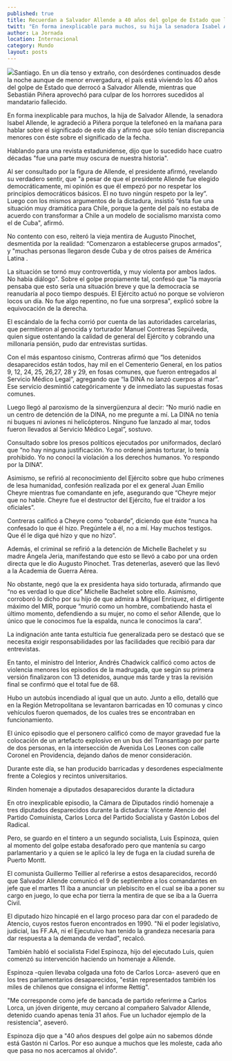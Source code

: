 ```yaml
---
published: true
title: Recuerdan a Salvador Allende a 40 años del golpe de Estado que lo derrocó
twitt: "En forma inexplicable para muchos, su hija la senadora Isabel Allende, le agradeció a Piñera porque la telefoneó en la mañana para hablar sobre el significado de este día y afirmó que solo tenían discrepancia menores con este sobre el significado de la fecha."
author: La Jornada
location: Internacional
category: Mundo
layout: posts
---
```


![](http://i.imgur.com/rCTU6oUm.jpg)Santiago. En un día tenso y extraño, con desórdenes continuados desde la noche aunque de menor envergadura, el país está viviendo los 40 años del golpe de Estado que derrocó a Salvador Allende, mientras que Sebastián Piñera aprovechó para culpar de los horrores sucedidos al mandatario fallecido.

En forma inexplicable para muchos, la hija de Salvador Allende, la senadora Isabel Allende, le agradeció a Piñera porque la telefoneó en la mañana para hablar sobre el significado de este día y afirmó que sólo tenían discrepancia menores con éste sobre el significado de la fecha.

Hablando para una revista estadunidense, dijo que lo sucedido hace cuatro décadas "fue una parte muy oscura de nuestra historia".

Al ser consultado por la figura de Allende, el presidente afirmó, revelando su verdadero sentir, que "a pesar de que el presidente Allende fue elegido democráticamente, mi opinión es que él empezó por no respetar los principios democráticos básicos. El no tuvo ningún respeto por la ley”. Luego con los mismos argumentos de la dictadura, insistió “ésta fue una situación muy dramática para Chile, porque la gente del país no estaba de acuerdo con transformar a Chile a un modelo de socialismo marxista como el de Cuba", afirmó.

No contento con eso, reiteró la vieja mentira de Augusto Pinochet, desmentida por la realidad: “Comenzaron a establecerse grupos armados", y "muchas personas llegaron desde Cuba y de otros países de América Latina .

La situación se tornó muy controvertida, y muy violenta por ambos lados. No había diálogo". Sobre el golpe propiamente tal, confesó que "la mayoría pensaba que esto sería una situación breve y que la democracia se reanudaría al poco tiempo después. El Ejército actuó no porque se volvieron locos un día. No fue algo repentino, no fue una sorpresa", explicó sobre la equivocación de la derecha.

El escándalo de la fecha corrió por cuenta de las autoridades carcelarias, que permitieron al genocida y torturador Manuel Contreras Sepúlveda, quien sigue ostentando la calidad de general del Ejército y cobrando una millonaria pensión, pudo dar entrevistas surtidas.

Con el más espantoso cinismo, Contreras afirmó que “los detenidos desaparecidos están todos, hay mil en el Cementerio General, en los patios 9, 12, 24, 25, 26,27, 28 y 29, en fosas comunes, que fueron entregados al Servicio Médico Legal”, agregando que “la DINA no lanzó cuerpos al mar”. Ese servicio desmintió categóricamente y de inmediato las supuestas fosas
comunes.

Luego llegó al paroxismo de la sinvergüenzura al decir: “No murió nadie en un centro de detención de la DINA, no me pregunte a mí. La DINA no tenía ni buques ni aviones ni helicópteros. Ninguno fue lanzado al mar, todos fueron llevados al Servicio Médico Legal”, sostuvo.

Consultado sobre los presos políticos ejecutados por uniformados, declaró que “no hay ninguna justificación. Yo no ordené jamás torturar, lo tenía prohibido. Yo no conocí la violación a los derechos humanos. Yo respondo por la DINA”.

Asimismo, se refirió al reconocimiento del Ejército sobre que hubo crímenes de lesa humanidad, confesión realizada por el ex general Juan Emilio Cheyre mientras fue comandante en jefe, asegurando que “Cheyre mejor que no hable. Cheyre fue el destructor del Ejército, fue el traidor a los oficiales”.

Contreras calificó a Cheyre como “cobarde”, diciendo que éste “nunca ha confesado lo que él hizo. Pregúntele a él, no a mí. Hay muchos testigos. Que él le diga qué hizo y que no hizo”.

Además, el criminal se refirió a la detención de Michelle Bachelet y su madre Ángela Jeria, manifestando que esto se llevó a cabo por una orden directa que le dio Augusto Pinochet. Tras detenerlas, aseveró que las llevó a la Academia de Guerra Aérea.

No obstante, negó que la ex presidenta haya sido torturada, afirmando que “no es verdad lo que dice” Michelle Bachelet sobre ello. Asimismo, corroboró lo dicho por su hijo de que admira a Miguel Enríquez, el dirtigente máximo del MIR, porque “murió como un hombre, combatiendo hasta el último momento, defendiendo a su mujer, no como el señor Allende, que lo único que le conocimos fue la espalda, nunca le conocimos la cara”.

La indignación ante tanta estulticia fue generalizada pero se destacó que se necesita exigir responsabilidades por las facilidades que recibió para dar entrevistas.

En tanto, el ministro del Interior, Andrés Chadwick calificó como actos de violencia menores los episodios de la madrugada, que según su primera versión finalizaron con 13 detenidos, aunque más tarde y tras la revisión final se confirmó que el total fue de 68.

Hubo un autobús incendiado al igual que un auto. Junto a ello, detalló que en la Región Metropolitana se levantaron barricadas en 10 comunas y cinco vehículos fueron quemados, de los cuales tres se encontraban en funcionamiento.

El único episodio que el personero calificó como de mayor gravedad fue la colocación de un artefacto explosivo en un bus del Transantiago por parte de dos personas, en la intersección de Avenida Los Leones con calle Coronel en Providencia, dejando daños de menor consideración.

Durante este día, se han producido barricadas y desordenes especialmente frente a Colegios y recintos universitarios.

Rinden homenaje a diputados desaparecidos durante la dictadura

En otro inexplicable episodio, la Cámara de Diputados rindió homenaje a tres diputados desparecidos durante la dictadura: Vicente Atencio del Partido Comuinista, Carlos Lorca del Partido Socialista y Gastón Lobos del Radical.

Pero, se guardo en el tintero a un segundo socialista, Luis Espinoza, quien al momento del golpe estaba desaforado pero que mantenía su cargo parlamentario y a quien se le aplicó la ley de fuga en la ciudad sureña de Puerto Montt.

El comunista Guillermo Teillier al referirse a estos desaparecidos, recordó que Salvador Allende comunicó el 9 de septiembre a los comandantes en jefe que el martes 11 iba a anunciar un plebiscito en el cual se iba a poner su cargo en juego, lo que echa por tierra la mentira de que se iba a la Guerra Civil.

El diputado hizo hincapié en el largo proceso para dar con el paradedo de Atencio, cuyos restos fueron encontrados en 1990. "Ni el poder legislativo, judicial, las FF.AA, ni el Ejecutuivo han tenido la grandeza necesaria para dar respuesta a la demanda de verdad", recalcó.

También habló el socialista Fidel Espinoza, hijo del ejecutado Luis, quien comenzó su intervención haciendo un homenaje a Allende.

Espinoza -quien llevaba colgada una foto de Carlos Lorca- aseveró que en los tres parlamentarios desaparecidos, "están representados también los miles de chilenos que consigna el informe Rettig".

"Me corresponde como jefe de bancada de partido referirme a Carlos Lorca, un jóven dirigente, muy cercano al compañero Salvador Allende, detenido cuando apenas tenía 31 años. Fue un luchador ejemplo de la resistencia", aseveró.

Espinoza dijo que a "40 años despues del golpe aún no sabemos dónde está Gastón ni Carlos. Por eso aunque a muchos que les moleste, cada año que pasa no nos acercamos al olvido".
